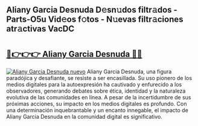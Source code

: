## Aliany Garcia Desnuda D𝚎sn𝚞dos filtr𝚊dos - Parts-O5u Vid𝚎os f𝚘tos - N𝚞evas filtr𝚊ciones atr𝚊ctivas VacDC

# <h2><a href="http://mbdhib.tromn.icu/?c=Aliany+Garcia+Desnuda">🔗👉👉👉 Aliany Garcia Desnuda 🔗🔗</a></h2>

[![Aliany Garcia Desnuda nuevo](https://i.imgur.com/pEAQMta.gif)](http://mbdhib.tromn.icu/?c=Aliany+Garcia+Desnuda)
Aliany Garcia Desnuda, una figura paradójica y desafiante, se resiste a ser encasillada. Su uso pionero de los medios digitales para la autoexpresión ha cautivado y enfurecido a los observadores, generando debates sobre ética, identidad y la naturaleza evolutiva de las comunidades en línea. A pesar de la incertidumbre de sus próximas acciones, su impacto en los medios digitales es profundo. Con una determinación inquebrantable y un encanto innegable, el impacto de Aliany Garcia Desnuda en la comunidad digital es significativo.
